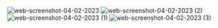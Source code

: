 ![web-screenshot-04-02-2023](https://user-images.githubusercontent.com/101943293/216743941-6f8fafff-5cb2-412f-b85d-7b02a171d5d9.jpg)
![web-screenshot-04-02-2023 (2)](https://user-images.githubusercontent.com/101943293/216743922-4abc3bff-f462-43d5-9811-1db35c605ab5.jpg)
![web-screenshot-04-02-2023 (1)](https://user-images.githubusercontent.com/101943293/216743927-21901cbf-dd91-45e2-bcf3-3fe2fbc36b1c.jpg)
![web-screenshot-04-02-2023 (3)](https://user-images.githubusercontent.com/101943293/216743936-e8064824-b042-4f35-9829-25c897ea277d.jpg)

